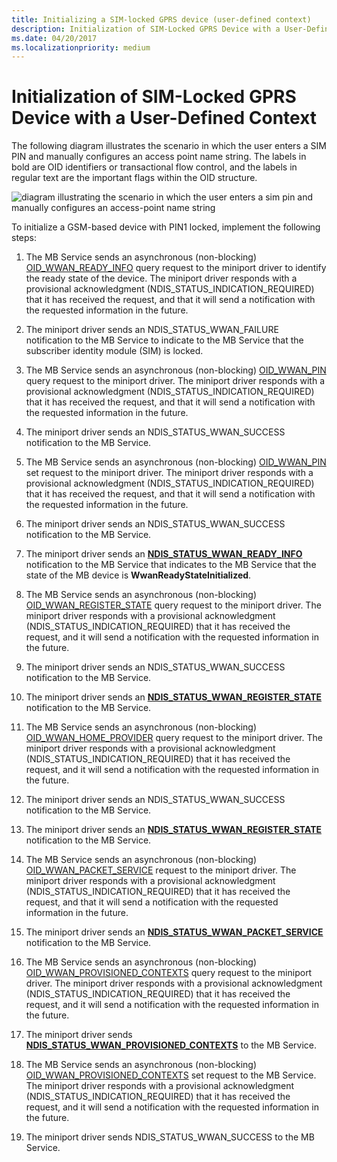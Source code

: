 ```yaml
---
title: Initializing a SIM-locked GPRS device (user-defined context)
description: Initialization of SIM-Locked GPRS Device with a User-Defined Context
ms.date: 04/20/2017
ms.localizationpriority: medium
---
```


# Initialization of SIM-Locked GPRS Device with a User-Defined Context


The following diagram illustrates the scenario in which the user enters a SIM PIN and manually configures an access point name string. The labels in bold are OID identifiers or transactional flow control, and the labels in regular text are the important flags within the OID structure.

![diagram illustrating the scenario in which the user enters a sim pin and manually configures an access-point name string](images/wwanlockedgsmdevinitseq.png)

To initialize a GSM-based device with PIN1 locked, implement the following steps:

1.  The MB Service sends an asynchronous (non-blocking) [OID\_WWAN\_READY\_INFO](./oid-wwan-ready-info.md) query request to the miniport driver to identify the ready state of the device. The miniport driver responds with a provisional acknowledgment (NDIS\_STATUS\_INDICATION\_REQUIRED) that it has received the request, and that it will send a notification with the requested information in the future.

2.  The miniport driver sends an NDIS\_STATUS\_WWAN\_FAILURE notification to the MB Service to indicate to the MB Service that the subscriber identity module (SIM) is locked.

3.  The MB Service sends an asynchronous (non-blocking) [OID\_WWAN\_PIN](./oid-wwan-pin.md) query request to the miniport driver. The miniport driver responds with a provisional acknowledgment (NDIS\_STATUS\_INDICATION\_REQUIRED) that it has received the request, and that it will send a notification with the requested information in the future.

4.  The miniport driver sends an NDIS\_STATUS\_WWAN\_SUCCESS notification to the MB Service.

5.  The MB Service sends an asynchronous (non-blocking) [OID\_WWAN\_PIN](./oid-wwan-pin.md) set request to the miniport driver. The miniport driver responds with a provisional acknowledgment (NDIS\_STATUS\_INDICATION\_REQUIRED) that it has received the request, and that it will send a notification with the requested information in the future.

6.  The miniport driver sends an NDIS\_STATUS\_WWAN\_SUCCESS notification to the MB Service.

7.  The miniport driver sends an [**NDIS\_STATUS\_WWAN\_READY\_INFO**](./ndis-status-wwan-ready-info.md) notification to the MB Service that indicates to the MB Service that the state of the MB device is **WwanReadyStateInitialized**.

8.  The MB Service sends an asynchronous (non-blocking) [OID\_WWAN\_REGISTER\_STATE](./oid-wwan-register-state.md) query request to the miniport driver. The miniport driver responds with a provisional acknowledgment (NDIS\_STATUS\_INDICATION\_REQUIRED) that it has received the request, and it will send a notification with the requested information in the future.

9.  The miniport driver sends an NDIS\_STATUS\_WWAN\_SUCCESS notification to the MB Service.

10. The miniport driver sends an [**NDIS\_STATUS\_WWAN\_REGISTER\_STATE**](./ndis-status-wwan-register-state.md) notification to the MB Service.

11. The MB Service sends an asynchronous (non-blocking) [OID\_WWAN\_HOME\_PROVIDER](./oid-wwan-home-provider.md) query request to the miniport driver. The miniport driver responds with a provisional acknowledgment (NDIS\_STATUS\_INDICATION\_REQUIRED) that it has received the request, and it will send a notification with the requested information in the future.

12. The miniport driver sends an NDIS\_STATUS\_WWAN\_SUCCESS notification to the MB Service.

13. The miniport driver sends an [**NDIS\_STATUS\_WWAN\_REGISTER\_STATE**](./ndis-status-wwan-register-state.md) notification to the MB Service.

14. The MB Service sends an asynchronous (non-blocking) [OID\_WWAN\_PACKET\_SERVICE](./oid-wwan-packet-service.md) request to the miniport driver. The miniport driver responds with a provisional acknowledgment (NDIS\_STATUS\_INDICATION\_REQUIRED) that it has received the request, and that it will send a notification with the requested information in the future.

15. The miniport driver sends an [**NDIS\_STATUS\_WWAN\_PACKET\_SERVICE**](./ndis-status-wwan-packet-service.md) notification to the MB Service.

16. The MB Service sends an asynchronous (non-blocking) [OID\_WWAN\_PROVISIONED\_CONTEXTS](./oid-wwan-provisioned-contexts.md) query request to the miniport driver. The miniport driver responds with a provisional acknowledgment (NDIS\_STATUS\_INDICATION\_REQUIRED) that it has received the request, and it will send a notification with the requested information in the future.

17. The miniport driver sends [**NDIS\_STATUS\_WWAN\_PROVISIONED\_CONTEXTS**](./ndis-status-wwan-provisioned-contexts.md) to the MB Service.

18. The MB Service sends an asynchronous (non-blocking) [OID\_WWAN\_PROVISIONED\_CONTEXTS](./oid-wwan-provisioned-contexts.md) set request to the MB Service. The miniport driver responds with a provisional acknowledgment (NDIS\_STATUS\_INDICATION\_REQUIRED) that it has received the request, and it will send a notification with the requested information in the future.

19. The miniport driver sends NDIS\_STATUS\_WWAN\_SUCCESS to the MB Service.

 


